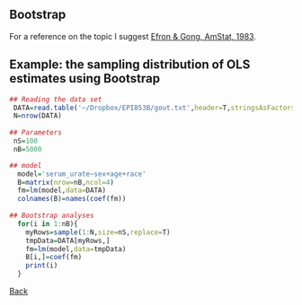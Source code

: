 
## Bootstrap

For a reference on the topic I suggest [Efron & Gong, AmStat, 1983](http://www.tandfonline.com/doi/pdf/10.1080/00031305.1983.10483087?needAccess=true).


## Example: the sampling distribution of OLS estimates using Bootstrap

```r
## Reading the data set
 DATA=read.table('~/Dropbox/EPI853B/gout.txt',header=T,stringsAsFactors=F)
 N=nrow(DATA)
 
## Parameters
 nS=100
 nB=5000

## model
  model='serum_urate~sex+age+race'
  B=matrix(nrow=nB,ncol=4)
  fm=lm(model,data=DATA)
  colnames(B)=names(coef(fm))
  
## Bootstrap analyses
  for(i in 1:nB){
  	myRows=sample(1:N,size=nS,replace=T)
  	tmpData=DATA[myRows,]
  	fm=lm(model,data=tmpData)
  	B[i,]=coef(fm)  	
  	print(i)
  }
```


[Back](https://github.com/gdlc/STAT_COMP/)
